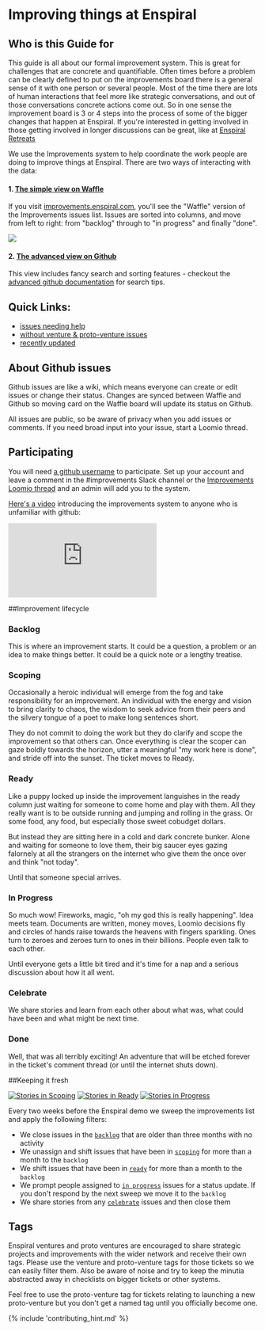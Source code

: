 # Improving things at Enspiral

## Who is this Guide for
This guide is all about our formal improvement system.  This is great for challenges that are concrete and quantifiable.  Often times before a problem can be clearly defined to put on the improvements board there is a general sense of it with one person or several people.  Most of the time there are lots of human interactions that feel more like strategic conversations, and out of those conversations concrete actions come out. So in one sense the improvement board is 3 or 4 steps into the process of some of the bigger changes that happen at Enspiral. If you're interested in getting involved in those getting involved in longer discussions can be great, like at [Enspiral Retreats](https://festival.enspiral.com/)

We use the Improvements system to help coordinate the work people are doing to improve things at Enspiral. There are two ways of interacting with the data:


#### 1. [The simple view on Waffle](https://waffle.io/enspiral/improvements)

If you visit [improvements.enspiral.com](http://improvements.enspiral.com), you'll see the "Waffle" version of the Improvements issues list. Issues are sorted into columns, and move from left to right: from "backlog" through to "in progress" and finally "done".

[![](/images/waffle.png)](http://improvements.enspiral.com)

#### 2. [The advanced view on Github](https://github.com/enspiral/improvements/issues)

This view includes fancy search and sorting features - checkout the [advanced github documentation](https://help.github.com/articles/searching-issues/) for search tips.


## Quick Links:

* [issues needing help](https://waffle.io/enspiral/improvements?label=help%20wanted)
* [without venture & proto-venture issues](https://github.com/enspiral/improvements/issues?utf8=%E2%9C%93&q=is%3Aissue+is%3Aopen+-label%3Aventure+-label%3Aproto-venture)
* [recently updated](https://github.com/enspiral/improvements/issues?q=is%3Aissue+is%3Aopen+sort%3Aupdated-desc)

## About Github issues

Github issues are like a wiki, which means everyone can create or edit issues or change their status. Changes are synced between Waffle and Github so moving card on the Waffle board will update its status on Github.

All issues are public, so be aware of privacy when you add issues or comments. If you need broad input into your issue, start a Loomio thread.

## Participating

You will need [a github username](https://help.github.com/articles/signing-up-for-a-new-github-account/) to participate. Set up your account and leave a comment in the \#improvements Slack channel or the [Improvements Loomio thread](https://www.loomio.org/d/azsFNAEv/enspiral-improvements) and an admin will add you to the system.

[Here's a video](https://www.youtube.com/watch?v=SNEysZCTRXA) introducing the improvements system to anyone who is unfamiliar with github:

<div class="video-wrapper">
  <iframe src="https://www.youtube.com/embed/SNEysZCTRXA" frameborder="0" allowfullscreen></iframe>
</div>


##Improvement lifecycle

### Backlog
This is where an improvement starts. It could be a question, a problem or an idea to make things better. It could be a quick note or a lengthy treatise.

### Scoping
Occasionally a heroic individual will emerge from the fog and take responsibility for an improvement. An individual with the energy and vision to bring clarity to chaos, the wisdom to seek advice from their peers and the silvery tongue of a poet to make long sentences short.

They do not commit to doing the work but they do clarify and scope the improvement so that others can. Once everything is clear the scoper can gaze boldly towards the horizon, utter a meaningful "my work here is done", and stride off into the sunset. The ticket moves to Ready.

### Ready
Like a puppy locked up inside the improvement languishes in the ready column just waiting for someone to come home and play with them. All they really want is to be outside running and jumping and rolling in the grass. Or some food, any food, but especially those sweet cobudget dollars. 

But instead they are sitting here in a cold and dark concrete bunker. Alone and waiting for someone to love them, their big saucer eyes gazing falornely at all the strangers on the internet who give them the once over and think "not today". 

Until that someone special arrives.

### In Progress
So much wow! Fireworks, magic, "oh my god this is really happening". Idea meets team. Documents are written, money moves, Loomio decisions fly and circles of hands raise towards the heavens with fingers sparkling. Ones turn to zeroes and zeroes turn to ones in their billions. People even talk to each other.

Until everyone gets a little bit tired and it's time for a nap and a serious discussion about how it all went.

### Celebrate
We share stories and learn from each other about what was, what could have been and what might be next time.

### Done
Well, that was all terribly exciting! An adventure that will be etched forever in the ticket's comment thread (or until the internet shuts down).

##Keeping it fresh

[![Stories in Scoping](https://badge.waffle.io/enspiral/improvements.png?label=scoping&title=Scoping)](https://waffle.io/enspiral/improvements)
[![Stories in Ready](https://badge.waffle.io/enspiral/improvements.png?label=ready&title=Ready)](https://waffle.io/enspiral/improvements)
[![Stories in Progress](https://badge.waffle.io/enspiral/improvements.png?label=in%20progress&title=In%20Progress)](https://waffle.io/enspiral/improvements)


Every two weeks before the Enspiral demo we sweep the improvements list and apply the following filters:
* We close issues in the [`backlog`](https://github.com/enspiral/improvements/issues?q=is%3Aissue+is%3Aopen+-label%3Aready+-label%3Ascoping+-label%3Acelebrate+-label%3A%22in+progress%22+sort%3Aupdated-asc) that are older than three months with no activity
* We unassign and shift issues that have been in [`scoping`](https://github.com/enspiral/improvements/issues?utf8=%E2%9C%93&q=is%3Aissue+is%3Aopen+label%3Ascoping+sort%3Aupdated-asc) for more than a month to the `backlog`
* We shift issues that have been in [`ready`](https://github.com/enspiral/improvements/issues?utf8=%E2%9C%93&q=is%3Aissue+is%3Aopen+label%3Aready+sort%3Aupdated-asc) for more than a month to the `backlog`
* We prompt people assigned to [`in progress`](https://github.com/enspiral/improvements/issues?utf8=%E2%9C%93&q=is%3Aissue+is%3Aopen+label%3A%22in+progress%22+sort%3Aupdated-asc) issues for a status update. If you don't respond by the next sweep we move it to the `backlog`
* We share stories from any [`celebrate`](https://github.com/enspiral/improvements/issues?utf8=%E2%9C%93&q=is%3Aissue+is%3Aopen+label%3A%22celebrate%22+sort%3Aupdated-asc) issues and then close them

## Tags
Enspiral ventures and proto ventures are encouraged to share strategic projects and improvements with the wider network and receive their own tags. Please use the venture and proto-venture tags for those tickets so we can easily filter them. Also be aware of noise and try to keep the minutia abstracted away in checklists on bigger tickets or other systems.

Feel free to use the proto-venture tag for tickets relating to launching a new proto-venture but you don't get a named tag until you officially become one.


{% include 'contributing_hint.md' %}
